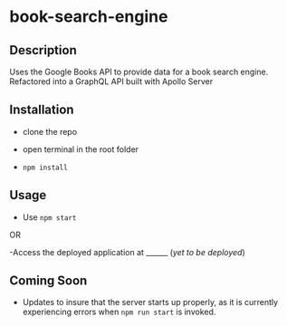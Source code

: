 # book-search-engine

## Description

Uses the Google Books API to provide data for a book search engine. Refactored into a GraphQL API built with Apollo Server

## Installation

- clone the repo

- open terminal in the root folder

- `npm install`



## Usage

- Use `npm start`

OR

-Access the deployed application at ______ (*yet to be deployed*)

## Coming Soon

- Updates to insure that the server starts up properly, as it is currently experiencing errors when `npm run start` is invoked.
